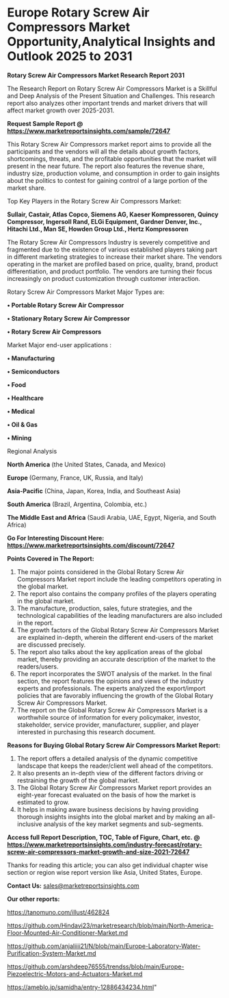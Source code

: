 # Europe Rotary Screw Air Compressors Market Opportunity,Analytical Insights and Outlook 2025 to 2031

<strong>Rotary Screw Air Compressors Market Research Report 2031</strong>

The Research Report on Rotary Screw Air Compressors Market is a Skillful and Deep Analysis of the Present Situation and Challenges. This research report also analyzes other important trends and market drivers that will affect market growth over 2025-2031.

<strong>Request Sample Report @ <a href=https://www.marketreportsinsights.com/sample/72647>https://www.marketreportsinsights.com/sample/72647</a></strong>

This Rotary Screw Air Compressors market report aims to provide all the participants and the vendors will all the details about growth factors, shortcomings, threats, and the profitable opportunities that the market will present in the near future. The report also features the revenue share, industry size, production volume, and consumption in order to gain insights about the politics to contest for gaining control of a large portion of the market share.

Top Key Players in the Rotary Screw Air Compressors Market:

<strong>Sullair, Castair, Atlas Copco, Siemens AG, Kaeser Kompressoren, Quincy Compressor, Ingersoll Rand, ELGi Equipment, Gardner Denver, Inc., Hitachi Ltd., Man SE, Howden Group Ltd., Hertz Kompressoren</strong>

The Rotary Screw Air Compressors Industry is severely competitive and fragmented due to the existence of various established players taking part in different marketing strategies to increase their market share. The vendors operating in the market are profiled based on price, quality, brand, product differentiation, and product portfolio. The vendors are turning their focus increasingly on product customization through customer interaction.

Rotary Screw Air Compressors Market Major Types are:

<strong>• Portable Rotary Screw Air Compressor

• Stationary Rotary Screw Air Compressor

• Rotary Screw Air Compressors</strong>

Market Major end-user applications :

<strong>• Manufacturing

• Semiconductors

• Food

• Healthcare

• Medical

• Oil & Gas

• Mining</strong>

Regional Analysis

</u><strong><b>North America</b></strong> (the United States, Canada, and Mexico)

<strong><b>Europe </b></strong>(Germany, France, UK, Russia, and Italy)

<strong><b>Asia-Pacific</b></strong> (China, Japan, Korea, India, and Southeast Asia)

<strong><b>South America</b></strong> (Brazil, Argentina, Colombia, etc.)

<strong><b>The Middle East and Africa</b></strong> (Saudi Arabia, UAE, Egypt, Nigeria, and South Africa)

<strong>Go For Interesting Discount Here: <a href=https://www.marketreportsinsights.com/discount/72647>https://www.marketreportsinsights.com/discount/72647</a></strong>

<strong>Points Covered in The Report:</strong>
<ol>
  <li>The major points considered in the Global Rotary Screw Air Compressors Market report include the leading competitors operating in the global market.</li>
  <li>The report also contains the company profiles of the players operating in the global market.</li>
  <li>The manufacture, production, sales, future strategies, and the technological capabilities of the leading manufacturers are also included in the report.</li>
  <li>The growth factors of the Global Rotary Screw Air Compressors Market are explained in-depth, wherein the different end-users of the market are discussed precisely.</li>
  <li>The report also talks about the key application areas of the global market, thereby providing an accurate description of the market to the readers/users.</li>
  <li>The report incorporates the SWOT analysis of the market. In the final section, the report features the opinions and views of the industry experts and professionals. The experts analyzed the export/import policies that are favorably influencing the growth of the Global Rotary Screw Air Compressors Market.</li>
  <li>The report on the Global Rotary Screw Air Compressors Market is a worthwhile source of information for every policymaker, investor, stakeholder, service provider, manufacturer, supplier, and player interested in purchasing this research document.</li>
</ol>
<strong>Reasons for Buying Global Rotary Screw Air Compressors Market Report:</strong>

<ol>
  <li>The report offers a detailed analysis of the dynamic competitive landscape that keeps the reader/client well ahead of the competitors.</li>
  <li>It also presents an in-depth view of the different factors driving or restraining the growth of the global market.</li>
  <li>The Global Rotary Screw Air Compressors Market report provides an eight-year forecast evaluated on the basis of how the market is estimated to grow.</li>
  <li>It helps in making aware business decisions by having providing thorough insights insights into the global market and by making an all-inclusive analysis of the key market segments and sub-segments.</li>
</ol>
<strong>Access full Report Description, TOC, Table of Figure, Chart, etc. @ <a href=https://www.marketreportsinsights.com/industry-forecast/rotary-screw-air-compressors-market-growth-and-size-2021-72647>https://www.marketreportsinsights.com/industry-forecast/rotary-screw-air-compressors-market-growth-and-size-2021-72647</a></strong>


Thanks for reading this article; you can also get individual chapter wise section or region wise report version like Asia, United States, Europe.

<strong>Contact Us:</strong>
sales@marketreportsinsights.com

<strong>Our other reports:</strong>

<a href=https://tanomuno.com/illust/462824>https://tanomuno.com/illust/462824</a>

<a href=https://github.com/Hindavi23/marketresearch/blob/main/North-America-Floor-Mounted-Air-Conditioner-Market.md>https://github.com/Hindavi23/marketresearch/blob/main/North-America-Floor-Mounted-Air-Conditioner-Market.md</a>

<a href=https://github.com/anjaliiii21/N/blob/main/Europe-Laboratory-Water-Purification-System-Market.md>https://github.com/anjaliiii21/N/blob/main/Europe-Laboratory-Water-Purification-System-Market.md</a>

<a href=https://github.com/arshdeep76555/trendss/blob/main/Europe-Piezoelectric-Motors-and-Actuators-Market.md>https://github.com/arshdeep76555/trendss/blob/main/Europe-Piezoelectric-Motors-and-Actuators-Market.md</a>

<a href=https://ameblo.jp/samidha/entry-12886434234.html>https://ameblo.jp/samidha/entry-12886434234.html</a>"
